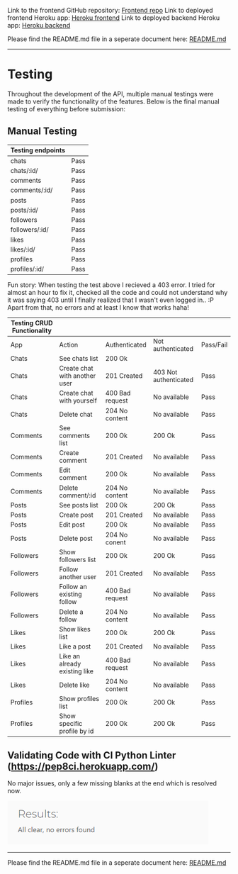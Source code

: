 Link to the frontend GitHub repository: [Frontend repo](https://github.com/GigiLi89/memobook)
Link to deployed frontend Heroku app: [Heroku frontend](https://memobook-af0ef88c7472.herokuapp.com/)
Link to deployed backend Heroku app: [Heroku backend](https://memobook-drfapi-88acd1672bdf.herokuapp.com/)

Please find the README.md file in a seperate document here: [README.md](README.md)

---

# Testing

Throughout the development of the API, multiple manual testings were made to verify the functionality of the features. Below is the final manual testing of everything before submission:

## Manual Testing

| Testing endpoints |      |
| ----------------- | ---- |
| chats             | Pass |
| chats/:id/        | Pass |
| comments          | Pass |
| comments/:id/     | Pass |
| posts             | Pass |
| posts/:id/        | Pass |
| followers         | Pass |
| followers/:id/    | Pass |
| likes             | Pass |
| likes/:id/        | Pass |
| profiles          | Pass |
| profiles/:id/     | Pass |

Fun story: When testing the test above I recieved a 403 error. I tried for almost an hour to fix it, checked all the code and could not understand why it was saying 403 until I finally realized that I wasn't even logged in.. :P Apart from that, no errors and at least I know that works haha!

| Testing CRUD Functionality |                               |                 |                       |           |
| -------------------------- | ----------------------------- | --------------- | --------------------- | --------- |
| App                        | Action                        | Authenticated   | Not authenticated     | Pass/Fail |
| Chats                      | See chats list                | 200 Ok          |                       |           |
| Chats                      | Create chat with another user | 201 Created     | 403 Not authenticated | Pass      |
| Chats                      | Create chat with yourself     | 400 Bad request | No available          | Pass      |
| Chats                      | Delete chat                   | 204 No content  | No available          | Pass      |
| Comments                   | See comments list             | 200 Ok          | 200 Ok                | Pass      |
| Comments                   | Create comment                | 201 Created     | No available          | Pass      |
| Comments                   | Edit comment                  | 200 Ok          | No available          | Pass      |
| Comments                   | Delete comment/:id            | 204 No content  | No available          | Pass      |
| Posts                      | See posts list                | 200 Ok          | 200 Ok                | Pass      |
| Posts                      | Create post                   | 201 Created     | No available          | Pass      |
| Posts                      | Edit post                     | 200 Ok          | No available          | Pass      |
| Posts                      | Delete post                   | 204 No conent   | No available          | Pass      |
| Followers                  | Show followers list           | 200 Ok          | 200 Ok                | Pass      |
| Followers                  | Follow another user           | 201 Created     | No available          | Pass      |
| Followers                  | Follow an existing follow     | 400 Bad request | No available          | Pass      |
| Followers                  | Delete a follow               | 204 No content  | No available          | Pass      |
| Likes                      | Show likes list               | 200 Ok          | 200 Ok                | Pass      |
| Likes                      | Like a post                   | 201 Created     | No available          | Pass      |
| Likes                      | Like an already existing like | 400 Bad request | No available          | Pass      |
| Likes                      | Delete like                   | 204 No content  | No available          | Pass      |
| Profiles                   | Show profiles list            | 200 Ok          | 200 Ok                | Pass      |
| Profiles                   | Show specific profile by id   | 200 Ok          | 200 Ok                | Pass      |

## Validating Code with CI Python Linter (https://pep8ci.herokuapp.com/)

No major issues, only a few missing blanks at the end which is resolved now. 

![CI Linter](assets_md/ci_linter_m.png)

---

Please find the README.md file in a seperate document here: [README.md](README.md)